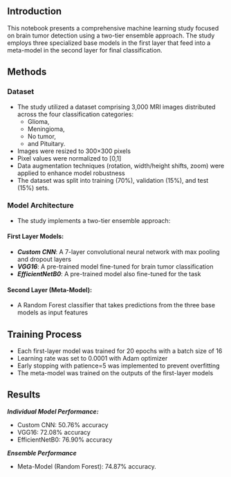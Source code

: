 ## Introduction
This notebook presents a comprehensive machine learning study focused on brain tumor detection using a two-tier ensemble approach. The study employs three specialized base models in the first layer that feed into a meta-model in the second layer for final classification.

## Methods
### Dataset
- The study utilized a dataset comprising 3,000 MRI images distributed across the four classification categories:
  - Glioma,
  - Meningioma,
  - No tumor,
  - and Pituitary. 
- Images were resized to 300×300 pixels
- Pixel values were normalized to [0,1]
- Data augmentation techniques (rotation, width/height shifts, zoom) were applied to enhance model robustness
- The dataset was split into training (70%), validation (15%), and test (15%) sets.

### Model Architecture
- The study implements a two-tier ensemble approach:

#### First Layer Models:
- ***Custom CNN***: A 7-layer convolutional neural network with max pooling and dropout layers
- ***VGG16***: A pre-trained model fine-tuned for brain tumor classification
- ***EfficientNetB0***: A pre-trained model also fine-tuned for the task

#### Second Layer (Meta-Model):
- A Random Forest classifier that takes predictions from the three base models as input features

## Training Process
- Each first-layer model was trained for 20 epochs with a batch size of 16
- Learning rate was set to 0.0001 with Adam optimizer
- Early stopping with patience=5 was implemented to prevent overfitting
- The meta-model was trained on the outputs of the first-layer models

## Results
***Individual Model Performance:***
- Custom CNN: 50.76% accuracy
- VGG16: 72.08% accuracy
- EfficientNetB0: 76.90% accuracy

***Ensemble Performance***
- Meta-Model (Random Forest): 74.87% accuracy.

